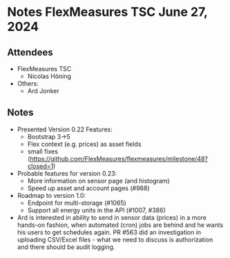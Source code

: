 # Notes FlexMeasures TSC June 27, 2024

## Attendees
- FlexMeasures TSC
  - Nicolas Höning
- Others: 
  - Ard Jonker 
 
## Notes
- Presented Version 0.22 Features:
  - Bootstrap 3->5
  - Flex context (e.g. prices) as asset fields 
  - small fixes (https://github.com/FlexMeasures/flexmeasures/milestone/48?closed=1)
- Probable features for version 0.23:
  - More information on sensor page (and histogram) 
  - Speed up asset and account pages (#988)
- Roadmap to version 1.0:
  - Endpoint for multi-storage (#1065)
  - Support all energy units in the API (#1007, #386)
- Ard is interested in ability to send in sensor data (prices) in a more hands-on fashion, when automated (cron) jobs are behind and he wants his users to get schedules again. PR #563 did an investigation in uploading CSV/Excel files - what we need to discuss is authorization and there should be audit logging.   
